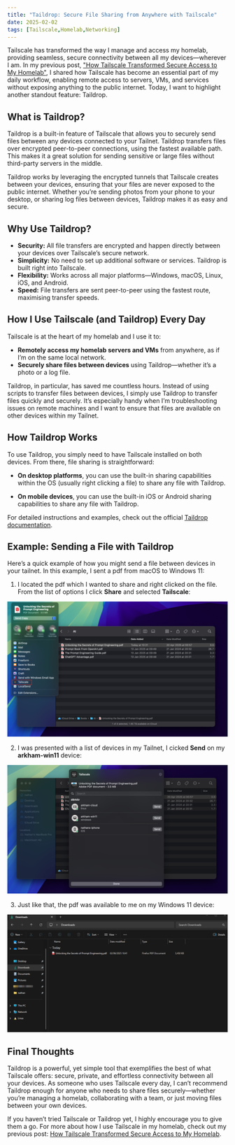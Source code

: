 ```yaml
---
title: "Taildrop: Secure File Sharing from Anywhere with Tailscale"
date: 2025-02-02
tags: [Tailscale,Homelab,Networking]
---
```


Tailscale has transformed the way I manage and access my homelab, providing seamless, secure connectivity between all my devices—wherever I am. In my previous post, ["How Tailscale Transformed Secure Access to My Homelab"](https://blog.autonate.dev/posts/tailscale-homelab/), I shared how Tailscale has become an essential part of my daily workflow, enabling remote access to servers, VMs, and services without exposing anything to the public internet. Today, I want to highlight another standout feature: Taildrop.

## What is Taildrop?

Taildrop is a built-in feature of Tailscale that allows you to securely send files between any devices connected to your Tailnet. Taildrop transfers files over encrypted peer-to-peer connections, using the fastest available path. This makes it a great solution for sending sensitive or large files without third-party servers in the middle.

Taildrop works by leveraging the encrypted tunnels that Tailscale creates between your devices, ensuring that your files are never exposed to the public internet. Whether you’re sending photos from your phone to your desktop, or sharing log files between devices, Taildrop makes it as easy and secure.

## Why Use Taildrop?

- **Security:** All file transfers are encrypted and happen directly between your devices over Tailscale’s secure network.
- **Simplicity:** No need to set up additional software or services. Taildrop is built right into Tailscale.
- **Flexibility:** Works across all major platforms—Windows, macOS, Linux, iOS, and Android.
- **Speed:** File transfers are sent peer-to-peer using the fastest route, maximising transfer speeds.

## How I Use Tailscale (and Taildrop) Every Day

Tailscale is at the heart of my homelab and I use it to:

- **Remotely access my homelab servers and VMs** from anywhere, as if I’m on the same local network.
- **Securely share files between devices** using Taildrop—whether it’s a photo or a log file.

Taildrop, in particular, has saved me countless hours. Instead of using scripts to transfer files between devices, I simply use Taildrop to transfer files quickly and securely. It’s especially handy when I’m troubleshooting issues on remote machines and I want to ensure that files are available on other devices within my Tailnet.

## How Taildrop Works

To use Taildrop, you simply need to have Tailscale installed on both devices. From there, file sharing is straightforward:

- **On desktop platforms**, you can use the built-in sharing capabilities within the OS (usually right clicking a file) to share any file with Taildrop.
  
- **On mobile devices**, you can use the built-in iOS or Android sharing capabilities to share any file with Taildrop.

For detailed instructions and examples, check out the official [Taildrop documentation](https://tailscale.com/kb/1106/taildrop).

## Example: Sending a File with Taildrop

Here’s a quick example of how you might send a file between devices in your tailnet. In this example, I sent a pdf from macOS to Windows 11:

1. I located the pdf which I wanted to share and right clicked on the file. From the list of options I click **Share** and selected **Tailscale**:

![Taildrop macOS 1](../assets/images/blog/2025/2025-01-12-tailscale-homelab/Tailscale%20macOS%201.png)

2. I was presented with a list of devices in my Tailnet, I cicked **Send** on my **arkham-win11** device:

![Taildrop macOS 2](../assets/images/blog/2025/2025-01-12-tailscale-homelab/Tailscale%20macOS%202.png)

3. Just like that, the pdf was available to me on my Windows 11 device:

![Taildrop macOS 2](../assets/images/blog/2025/2025-01-12-tailscale-homelab/Taildrop%20Win11.png)

## Final Thoughts

Taildrop is a powerful, yet simple tool that exemplifies the best of what Tailscale offers: secure, private, and effortless connectivity between all your devices. As someone who uses Tailscale every day, I can’t recommend Taildrop enough for anyone who needs to share files securely—whether you’re managing a homelab, collaborating with a team, or just moving files between your own devices.

If you haven’t tried Tailscale or Taildrop yet, I highly encourage you to give them a go. For more about how I use Tailscale in my homelab, check out my previous post: [How Tailscale Transformed Secure Access to My Homelab](https://blog.autonate.dev/posts/tailscale-homelab/).
